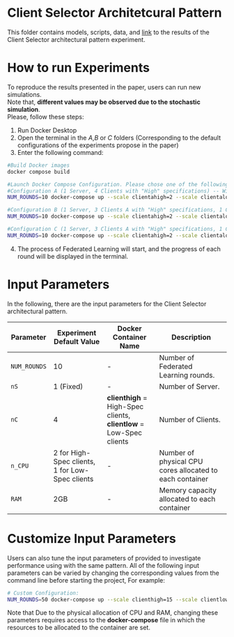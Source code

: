 # Client Selector Architetcural Pattern

This folder contains models, scripts, data, and [link](https://github.com/IvanComp/AP4Fed/blob/main/Experiments%20Results/1ClientSelector.ipynb) to the results of the Client Selector architectural pattern experiment.

# How to run Experiments

To reproduce the results presented in the paper, users can run new simulations. 
<br>
Note that, **different values may be observed due to the stochastic simulation**. 
<br>
Please, follow these steps:

1. Run Docker Desktop
2. Open the terminal in the _A_,_B_ or _C_ folders (Corresponding to the default configurations of the experiments propose in the paper)
3. Enter the following command:

```bash
#Build Docker images
docker compose build

#Launch Docker Compose Configuration. Please chose one of the following configurations:
#Configuration A (1 Server, 4 Clients with "High" specifications) -- Without Client Selector pattern
NUM_ROUNDS=10 docker-compose up --scale clientahigh=2 --scale clientalow=2

#Configuration B (1 Server, 3 Clients A with "High" specifications, 1 Client with "Low" specifications) -- Without Client Selector pattern
NUM_ROUNDS=10 docker-compose up --scale clientahigh=2 --scale clientalow=2

#Configuration C (1 Server, 3 Clients A with "High" specifications, 1 Client A with "Low" specifications) -- With Client Selector pattern
NUM_ROUNDS=10 docker-compose up --scale clientahigh=2 --scale clientalow=2
```
4. The process of Federated Learning will start, and the progress of each round will be displayed in the terminal.

# Input Parameters

In the following, there are the input parameters for the Client Selector architectural pattern.

| Parameter | Experiment Default Value | Docker Container Name | Description | 
| --- | --- | --- | --- |
| `NUM_ROUNDS` | 10 | - | Number of Federated Learning rounds. |
| `nS` | 1 (Fixed) | - | Number of Server. |
| `nC` | 4 | **clienthigh** = High-Spec clients, <br> **clientlow** = Low-Spec clients | Number of Clients. |
| `n_CPU` | 2 for High-Spec clients,<br> 1 for Low-Spec clients | - | Number of physical CPU cores allocated to each container |
| `RAM` | 2GB | - | Memory capacity allocated to each container |


# Customize Input Parameters

Users can also tune the input parameters of provided to investigate performance using with the same pattern.
All of the following input parameters can be varied by changing the corresponding values from the command line before starting the project, For example:

```bash
# Custom Configuration:
NUM_ROUNDS=50 docker-compose up --scale clienthigh=15 --scale clientlow=5
```

Note that Due to the physical allocation of CPU and RAM, changing these parameters requires access to the **docker-compose** file in which the resources to be allocated to the container are set.


